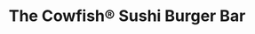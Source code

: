 ---
layout: place
title: "The Cowfish® Sushi Burger Bar"
permalink: /florida/orlando/the-cowfish-sushi-burger-bar.html
stateAbbr: FL
stateName: Florida
cityName: Orlando
seo:
  name: "The Cowfish® Sushi Burger Bar"
  type: Restaurant
  links: https://www.universalorlando.com/web/en/us/things-to-do/dining/the-cowfish
description: "Bustling, family-friendly fusion eatery at Universal CityWalk with burgers, sushi & a full bar. Looking for sushi in Orlando, Florida? Check out The Cowfish®..."
place_id: ChIJSfXhPed-54gR5flbxVwTdyc
photos:
  - name: >-
      places/ChIJSfXhPed-54gR5flbxVwTdyc/photos/AeeoHcJwQuekv9LbdAg-SA31K2vU_k8l43SW-0QqFsw2yaJ3EQTSFtvSmxR4VUO2Ok4CK0qR9gmBmggYcLxiyCwewFUUV3Bxji7gKBEv-z90o-Y59NCq9R5ZRLci068xz1sbNOCSb7Y3-4dx-0HMplntPvFNlQUtL3aFamiZsczl2XY8Gg1emANZSIHDLP3iMFSXQx4GTbUB06ZJ5QK5zEuVLjz03eoXxrmxTSIVbay7PmzDxinzAU839dDeahPX2RCSXIJOO-CkU14R4pykVrSXDBW-SrEoUkBMKHHI9miJ57H0yg
    widthPx: 1227
    heightPx: 920
    authorAttributions:
      - displayName: The Cowfish® Sushi Burger Bar
        uri: https://maps.google.com/maps/contrib/118087209219705578284
        photoUri: >-
          https://lh3.googleusercontent.com/a/ACg8ocK4FanPpZkwgyc-fpFWpQiM0mCSrxW1eqRRMHLm_-IQZTZ_dg=s100-p-k-no-mo
    flagContentUri: >-
      https://www.google.com/local/imagery/report/?cb_client=maps_api_places.places_api&image_key=!1e10!2sAF1QipO65jYtu4VxbQUDZ7kqJuHK0qQ8dBcxR1ncENYO&hl=en-US
    googleMapsUri: >-
      https://www.google.com/maps/place//data=!3m4!1e2!3m2!1sAF1QipO65jYtu4VxbQUDZ7kqJuHK0qQ8dBcxR1ncENYO!2e10!4m2!3m1!1s0x88e77ee73de1f549:0x2777135cc55bf9e5
  - name: >-
      places/ChIJSfXhPed-54gR5flbxVwTdyc/photos/AeeoHcKrcFx17z1bRqr1o8FcAspf2LjLpyD8KTvR2-kko_byB3W8JuYk329nax2ZeDkZ5qyhHqVYkFUA-EXLjb_AicEkOe6_gOSU0lWNe7ezgX8Y3Me0BD-oJbPvMxqqFLLX8YiVoiQVna0iw2uRTFn1vhoAUbkZ-h9SwIq5fInuwSGeeCVV_i952hp4mc-nKYLu5s9qZ09OXIkMtUPndBvdl5i0jNFdEJQMcKQTtyD7h7E9Wq6C8272ENqGZH71GuYZDanL-H9Pew5d_0Xv34dbR7yW9kiYlKO6psiFXalMbcNr7pg2fDiRjdCnduw4-6XTG9EkmWWP_-Q_Lhhemf6MuJXo5jbboV1qI0WDvh4bovtgS6gjuJX8iwjdQ7S6y6s6Du6Be1y9X7y3EPAZVaqYrJvnlIEqZL45evpvSmjonpgsnlFv5AFHNUJOKG9BmJKs
    widthPx: 4000
    heightPx: 3000
    authorAttributions:
      - displayName: Jorge Villalba
        uri: https://maps.google.com/maps/contrib/107646653455217214649
        photoUri: >-
          https://lh3.googleusercontent.com/a/ACg8ocJWZDyr6HbkpqjQbxtRTXpkU0NpztwXYX4nkct6Yt3YVDz7og=s100-p-k-no-mo
    flagContentUri: >-
      https://www.google.com/local/imagery/report/?cb_client=maps_api_places.places_api&image_key=!1e10!2sCIABIhADydERSCsWAWfplL4ABOSm&hl=en-US
    googleMapsUri: >-
      https://www.google.com/maps/place//data=!3m4!1e2!3m2!1sCIABIhADydERSCsWAWfplL4ABOSm!2e10!4m2!3m1!1s0x88e77ee73de1f549:0x2777135cc55bf9e5
  - name: >-
      places/ChIJSfXhPed-54gR5flbxVwTdyc/photos/AeeoHcIsZ7cz9qwk24GNlS4hJdOTeoebC30gahX8UpZp1idFilVOPhkB05_1GfZbppPMkr40sZXrBKvTz4I0lOFf4P66098dW-EgvzXmi6aZ22oFwv7jIBQHQ3O-i47z9RO6Ws3tG2obv3mupZYKdoFaqI6c3bzHQ-AlVfQp39jLEFiHvsPiRTdGQlTdRSUiQwiJ4ZVVthOJ61qn7RSk1JtkzUH8us13ths4_ZDLNm2xCYFznhgYJIvMUrX1qI2uCpWcFhRbvwycxaqctCkkzi3I5d4UuAXpgQj5V-CBv4f4BJsEc3lSLdwjbLBowOnZMmOe50cRLhjvliA2rFSJCDfKp7wKhzTLWnNGF2y9RGwfZ_cZEjhNI4kto5bI6zIeTHunkrtzrqINDsCHgTuVj8uPXUFATzjkWArw10XXsiFPptwVank
    widthPx: 4800
    heightPx: 2700
    authorAttributions:
      - displayName: james e
        uri: https://maps.google.com/maps/contrib/112081181940962028010
        photoUri: >-
          https://lh3.googleusercontent.com/a-/ALV-UjX8dBfv8adJJEfHQlYoJ9X9W2I2UF2RiDhn-K7rXjD8X10qMe5l=s100-p-k-no-mo
    flagContentUri: >-
      https://www.google.com/local/imagery/report/?cb_client=maps_api_places.places_api&image_key=!1e10!2sCIHM0ogKEICAgMCI5dKkgAE&hl=en-US
    googleMapsUri: >-
      https://www.google.com/maps/place//data=!3m4!1e2!3m2!1sCIHM0ogKEICAgMCI5dKkgAE!2e10!4m2!3m1!1s0x88e77ee73de1f549:0x2777135cc55bf9e5
  - name: >-
      places/ChIJSfXhPed-54gR5flbxVwTdyc/photos/AeeoHcL6Eq2_G56OkcChPe68cK1hhB-X9xkQ0exlS61ttmwAbTru7LDIJEY73P0LsbxwcsdPdAZ9mRptMDk7JUVFRBuLJCr928nHSb0jZqZRnYGDMPypiTBEh7oy7glhFcjA9Er_iK38suL0JxvFf_9JPDKLjvXQAJUO4G72C9ToBRrWlk8mojTsYvBULAesr0q_DPmxEH2PIE-bSsni3zBAkdNW6vvRyxvVqUIv5XoPXildQPOCq-SjpvlL1zm_aWziod8W7zg0UqjxPQBNIdPJoRy147RARUxH4znVYwzJ67nkb02GCjsT1TB5VuTYHHZn9t-oxsDPEnBMWuDP_jsK3CLKhXMYMA8zHUoSxBX27Zv000RqaP-07LK_qZ5ubMqclmKALgtU-LLy4BxVuX_VCvWdb_-tGsl9Y3TagP4sQ52VsO8Q
    widthPx: 4000
    heightPx: 3000
    authorAttributions:
      - displayName: Dror Geva
        uri: https://maps.google.com/maps/contrib/101924970685520777815
        photoUri: >-
          https://lh3.googleusercontent.com/a-/ALV-UjU3xVj6K-qKyCUjdPcvV3gEzy2TI9r1l2BOPdshxOfGW6UdTHqmig=s100-p-k-no-mo
    flagContentUri: >-
      https://www.google.com/local/imagery/report/?cb_client=maps_api_places.places_api&image_key=!1e10!2sCIHM0ogKEICAgIDXpPX4wQE&hl=en-US
    googleMapsUri: >-
      https://www.google.com/maps/place//data=!3m4!1e2!3m2!1sCIHM0ogKEICAgIDXpPX4wQE!2e10!4m2!3m1!1s0x88e77ee73de1f549:0x2777135cc55bf9e5
  - name: >-
      places/ChIJSfXhPed-54gR5flbxVwTdyc/photos/AeeoHcLxBA3qDFcdWgJuZEASCIOxZAAAQ88DCRRL_Mc2Vtfese_tGgXbr_4BP5_pxAr_O1277AXpEdYt2QPtWSiz8wnU_9VIgTQZvW0RcSL7xrCLB3Zeh-mDAqcpRVDPbHo7qmFeIj-V24h0FEBBhWfkQgWKfvdTgZdZdwstRi_kSxHgADuO6r8ptek0hpByXWtUp1Lrf3SnQxfKhgQMEUW_uUPM-kTKrHM8KW7uPNQUKXsOq5wXdjAU_8JQGqgXdvn2HJZgi9Pxa4efpoo19lFHoKP4REHkj5NPvhGkcqMujJDKZ3rvYNKvOM6uaR0DABezpe6IMc8C6EgnE3Dz0CB6UX2ir1uiTkI8YL3RULrNcdPDXT0XKYXblI9BL8-NeG6KKfRYdOQAx1gsNZzmFjGWEx1byJC0Efc1kNtDGrBYE7p9eAzT
    widthPx: 4032
    heightPx: 1816
    authorAttributions:
      - displayName: Andrew Patteson
        uri: https://maps.google.com/maps/contrib/104376722673146373591
        photoUri: >-
          https://lh3.googleusercontent.com/a-/ALV-UjWXdNKon1wywR6ghMfBBdcSHbFYLC5dWjrb8xpmUOcpX18zni0xUw=s100-p-k-no-mo
    flagContentUri: >-
      https://www.google.com/local/imagery/report/?cb_client=maps_api_places.places_api&image_key=!1e10!2sCIHM0ogKEICAgMDwnsKfuAE&hl=en-US
    googleMapsUri: >-
      https://www.google.com/maps/place//data=!3m4!1e2!3m2!1sCIHM0ogKEICAgMDwnsKfuAE!2e10!4m2!3m1!1s0x88e77ee73de1f549:0x2777135cc55bf9e5
  - name: >-
      places/ChIJSfXhPed-54gR5flbxVwTdyc/photos/AeeoHcJwtfnLBGcTQCtI8SLJjYRCOPMDB5Hjc2mni7DB6fTorosjSeByxofh2dZ01LynTjdfEJNG7C5S8-W060BRnuEZgzaMNTxb4cJM_UpxnF4iIBn0-HzGC6JjTdjIq0pk22dkj8MPcURK4YILfMYx97KmhmyBa3Dii8armtSXtXMWk0To3qUK1d0zJ2ceSPIfiyNz2bQ5hxvzNPFSfrsftbyxtEagN-gQfF0ZwCx2gPKQuEUZ9qyKGU2BXMTaKLCV4-NE4reZtpj_RAhnLGh0qUDb5_lxA80e1izx7o3Y51fVOfL7gmz-BqZ_K-0ampi336lrJ6fgx3587pIzXJ5qVudRQMjb7483auGWBvhBXacCdQuvF-PRONBF4vFfOg0bqkvUTvo9aHxI1wt12ErUP5TZE4c3pQlQMcauXamG4WOfJw
    widthPx: 4032
    heightPx: 3024
    authorAttributions:
      - displayName: Grouper 305
        uri: https://maps.google.com/maps/contrib/104400374410501075816
        photoUri: >-
          https://lh3.googleusercontent.com/a-/ALV-UjWgjt5Nc7xhxrv5e5IO7G4cDms1bg1Z3HAN6uH7WfS2vOT0-K_1=s100-p-k-no-mo
    flagContentUri: >-
      https://www.google.com/local/imagery/report/?cb_client=maps_api_places.places_api&image_key=!1e10!2sCIHM0ogKEICAgICLgs-wcQ&hl=en-US
    googleMapsUri: >-
      https://www.google.com/maps/place//data=!3m4!1e2!3m2!1sCIHM0ogKEICAgICLgs-wcQ!2e10!4m2!3m1!1s0x88e77ee73de1f549:0x2777135cc55bf9e5
  - name: >-
      places/ChIJSfXhPed-54gR5flbxVwTdyc/photos/AeeoHcKfCQhVGKXDo-f9JwRYOqAcEDZzYxK_YfaBtD4XHG-V5wYQo35TS0JU_PgsZ9MfCzRSc8Z3g9Ta38nzlMrQM1P42bItUnhK_N_jt3omTY7CjAurqBmmmeD8wRjgDLeXpZ1SznnLsaR06Jo-bAeRhWRTpkxYGpqzRiQyjuHLbt3PfSlVRNVsD-FdkWom6R9RG6yV8PMyXV-c24tnTdgrb4D4jLrzeK54i7KAvH8b-4DseRQG7DTUVlZBfwSGraCXvS6lsXFa1mFuo1jvG5TCyyFEQxDP81hlx7lY8HA7x8KwEgzYKZs5Cm1HjJjDEZjTiKJ-JbHJ9qk8eoQX-7arQ_yVRA2RLX_Bp-fYPATmsSYYJVcxJjfT6cHEfdI_efsiHOMt-AYQlHcrMWuA1xbhljfVmY3AkUaFhs4rxUmlWXVb6g
    widthPx: 3024
    heightPx: 4032
    authorAttributions:
      - displayName: Christopher Riggs
        uri: https://maps.google.com/maps/contrib/100084033339405047175
        photoUri: >-
          https://lh3.googleusercontent.com/a-/ALV-UjXl86mkPVytfnN_OlUxahFYMOPcFrtQn3vbPoWt3jdvO2Hrllc7qw=s100-p-k-no-mo
    flagContentUri: >-
      https://www.google.com/local/imagery/report/?cb_client=maps_api_places.places_api&image_key=!1e10!2sCIHM0ogKEICAgIDzvaDRQQ&hl=en-US
    googleMapsUri: >-
      https://www.google.com/maps/place//data=!3m4!1e2!3m2!1sCIHM0ogKEICAgIDzvaDRQQ!2e10!4m2!3m1!1s0x88e77ee73de1f549:0x2777135cc55bf9e5
  - name: >-
      places/ChIJSfXhPed-54gR5flbxVwTdyc/photos/AeeoHcJyKQaLIYr9WTAKoiKiQzmUiH1d2wiryrRVMGbVtvNKVOlL64d280jw2GJaW5pDb2rgVIkBxeSGF3MM8Dti8L-3ucQuxxTN5z9Tk20tHKcKQfPSz3laFm4ZYUu5fgn5usgf4OpEiej5buIVSPtPIErLM1JDzVR1xdeQeea2OKN61OSysW76Tabey1ZGkbZJnkL_ki12PIs1oE4Ak_KQddFrjfHpd5eca8FT7y9FFhpky7Dd52h5ITiUvz6O0t9d4A9HIoE60pYdpyA7csH6hhetGn-lkBsY6HcFl_Qm2VD76J2qPCumXl0xoxy7C7dkQEapfokiH1yDkd-_tPibjOLJmdGH5s7IuzwKxO4SvymKYVkvKqDmCiMu_XTCt6qflX_l3KNnZBw2zcqSXui660Y8SUN7_YaCIUF9EoRK122SqPAzQhM5to2_bdw-JutE
    widthPx: 4032
    heightPx: 3024
    authorAttributions:
      - displayName: Mad Hatter
        uri: https://maps.google.com/maps/contrib/105456295421565348595
        photoUri: >-
          https://lh3.googleusercontent.com/a-/ALV-UjVpiK-J6K0TwofDwux29_2KZw-x-2UVZkwfoVQqQP9vAxw7Kumi=s100-p-k-no-mo
    flagContentUri: >-
      https://www.google.com/local/imagery/report/?cb_client=maps_api_places.places_api&image_key=!1e10!2sCIABIhADyc5UXyKuwGezvlwAAZ1q&hl=en-US
    googleMapsUri: >-
      https://www.google.com/maps/place//data=!3m4!1e2!3m2!1sCIABIhADyc5UXyKuwGezvlwAAZ1q!2e10!4m2!3m1!1s0x88e77ee73de1f549:0x2777135cc55bf9e5
  - name: >-
      places/ChIJSfXhPed-54gR5flbxVwTdyc/photos/AeeoHcL4VndX8hA1EH5I2GGyvghfykM7Q5j0gLSYTlmfvcK1lRkDoFbic_-XeB4lClTB8HO4fnbVV_d64aNbnT_K2inOrmwfT5Rb8Soj3jAwd_drXkyRGVKs5vmMM7zwhUsqRQBi7yLEm-ftBT6dix-PNMKn0u8sYhoRkleOBo3i8VH83dAWmFbezi8IJCl5qMGu-VmxCX8ZTF2kS3e4jzfa7r4FXYpJ7q87n4KPoTc593v6Hra_9BRNF28Aa5THLeZh8vnV364pdkghDwJh_8PysWHFDTbOo9-QI8z6axdV1WMLJjxPa5jAsfZfG7fif7xSWpNzJ0T_q39O9jOTc8NvHVp4BsStKEgO8icAvo6Q2E6qoiMENQLlogrFl_4sMOc13VOS5W1rrIHSyUnJ-sGm_JVsGjppb64EnA4Je6wBv51GDKSX3DdoDMJh5NyVMp9h
    widthPx: 4032
    heightPx: 3024
    authorAttributions:
      - displayName: Mad Hatter
        uri: https://maps.google.com/maps/contrib/105456295421565348595
        photoUri: >-
          https://lh3.googleusercontent.com/a-/ALV-UjVpiK-J6K0TwofDwux29_2KZw-x-2UVZkwfoVQqQP9vAxw7Kumi=s100-p-k-no-mo
    flagContentUri: >-
      https://www.google.com/local/imagery/report/?cb_client=maps_api_places.places_api&image_key=!1e10!2sCIABIhAA3jU35CingmezvlsADFQO&hl=en-US
    googleMapsUri: >-
      https://www.google.com/maps/place//data=!3m4!1e2!3m2!1sCIABIhAA3jU35CingmezvlsADFQO!2e10!4m2!3m1!1s0x88e77ee73de1f549:0x2777135cc55bf9e5
  - name: >-
      places/ChIJSfXhPed-54gR5flbxVwTdyc/photos/AeeoHcL5RH-Rn0f-3CLNFqyh2mSd1NLdfnh1FL96EPLx9add71by2y-IYCEhnP04TBsJ0trozJ3sMNV6ya2YaVh3PVi0F_sQtjqi7wWQTqLR5Fv4H2wIS5ZF3uT2glP8xBkm0madPrHnn9AebgNXgZ471cyu_UErG1q86svNLOQXsv3hiC2zumw-fbhx2wOrRLzabFwMNxKH9yoMpWZQTGHCEBbXa4GDTKYyR0THpJzfLuPtqMPAnaTOjZbenzIHM4lQ5dd42Lh0OGHgVQXypMbDTDvUa424ct3Ds8N925Bf4YY2MYwPtqJKxGInpTcMiVp1i8viqJxvM2-vwZT4_Zhv1XjcxKJnwRboUBq4_UyIvvWJZYefeg9f4K00oQbe6RhDtUHMNRZ6-sjc4LGybPX3MbhYsKsQdOI-Z30GFCC0BldX6Iz3
    widthPx: 4000
    heightPx: 3000
    authorAttributions:
      - displayName: Claire Mason
        uri: https://maps.google.com/maps/contrib/110729677556178632192
        photoUri: >-
          https://lh3.googleusercontent.com/a/ACg8ocLQ70tl8QfVSequsqZ2ADGjGOqYTnNaDcosBlDF_twsTwxkLg=s100-p-k-no-mo
    flagContentUri: >-
      https://www.google.com/local/imagery/report/?cb_client=maps_api_places.places_api&image_key=!1e10!2sCIHM0ogKEICAgICHqsuC6AE&hl=en-US
    googleMapsUri: >-
      https://www.google.com/maps/place//data=!3m4!1e2!3m2!1sCIHM0ogKEICAgICHqsuC6AE!2e10!4m2!3m1!1s0x88e77ee73de1f549:0x2777135cc55bf9e5
address: 6000 Universal Blvd, Orlando, FL 32819, USA
street: 6000 Universal Blvd
city: Orlando
state: FL
zip: '32819'
country: USA
neighborhood: Southwest Orlando
latitude: '28.473006'
longitude: '-81.465468'
accessibility_options:
  wheelchairAccessibleParking: true
  wheelchairAccessibleEntrance: true
  wheelchairAccessibleRestroom: true
  wheelchairAccessibleSeating: true
business_status: OPERATIONAL
name: The Cowfish® Sushi Burger Bar
google_maps_links:
  directionsUri: >-
    https://www.google.com/maps/dir//''/data=!4m7!4m6!1m1!4e2!1m2!1m1!1s0x88e77ee73de1f549:0x2777135cc55bf9e5!3e0
  placeUri: https://maps.google.com/?cid=2843762978876815845
  writeAReviewUri: >-
    https://www.google.com/maps/place//data=!4m3!3m2!1s0x88e77ee73de1f549:0x2777135cc55bf9e5!12e1
  reviewsUri: >-
    https://www.google.com/maps/place//data=!4m4!3m3!1s0x88e77ee73de1f549:0x2777135cc55bf9e5!9m1!1b1
  photosUri: >-
    https://www.google.com/maps/place//data=!4m3!3m2!1s0x88e77ee73de1f549:0x2777135cc55bf9e5!10e5
primary_type: Sushi Restaurant
opening_hours:
  regular: null
  current: null
secondary_opening_hours:
  regular:
    weekdayDescriptions: null
    type: null
  current:
    weekdayDescriptions: null
    type: null
phone: (407) 224-3663
price_level: PRICE_LEVEL_MODERATE
price_range: $20 &ndash; $30
rating: '3.9'
rating_count: 4531
website: https://www.universalorlando.com/web/en/us/things-to-do/dining/the-cowfish
reviews:
  - name: >-
      places/ChIJSfXhPed-54gR5flbxVwTdyc/reviews/ChdDSUhNMG9nS0VJQ0FnTUNJMjQtRXZ3RRAB
    relativePublishTimeDescription: a week ago
    rating: 5
    text:
      text: >-
        Cowfish at Universal Studios was incredible! I tried the buffalo chicken
        sushi and calamari, and both were absolutely delicious. The sushi was
        such a unique twist, and the buffalo chicken flavor was on point—spicy,
        tangy, and perfectly paired with the creamy sauce. The calamari was
        crispy and fresh, just the way I love it. The atmosphere was lively and
        fun, and the service was great. Definitely a must-visit spot if you’re
        at Universal! Can’t wait to come back and try more of their creative
        menu.
      languageCode: en
    originalText:
      text: >-
        Cowfish at Universal Studios was incredible! I tried the buffalo chicken
        sushi and calamari, and both were absolutely delicious. The sushi was
        such a unique twist, and the buffalo chicken flavor was on point—spicy,
        tangy, and perfectly paired with the creamy sauce. The calamari was
        crispy and fresh, just the way I love it. The atmosphere was lively and
        fun, and the service was great. Definitely a must-visit spot if you’re
        at Universal! Can’t wait to come back and try more of their creative
        menu.
      languageCode: en
    authorAttribution:
      displayName: Chantel Sagerer-Eaves
      uri: https://www.google.com/maps/contrib/108759826117578252874/reviews
      photoUri: >-
        https://lh3.googleusercontent.com/a-/ALV-UjWyQmfPc4Tx2f_cdiWHVa-aGlncniiBbYT8MG0pGFyb1y-mJ9qm=s128-c0x00000000-cc-rp-mo-ba3
    publishTime: '2025-04-04T23:01:21.679726Z'
    flagContentUri: >-
      https://www.google.com/local/review/rap/report?postId=ChdDSUhNMG9nS0VJQ0FnTUNJMjQtRXZ3RRAB&d=17924085&t=1
    googleMapsUri: >-
      https://www.google.com/maps/reviews/data=!4m6!14m5!1m4!2m3!1sChdDSUhNMG9nS0VJQ0FnTUNJMjQtRXZ3RRAB!2m1!1s0x88e77ee73de1f549:0x2777135cc55bf9e5
  - name: >-
      places/ChIJSfXhPed-54gR5flbxVwTdyc/reviews/ChZDSUhNMG9nS0VJQ0FnTUNRaHAzRkhBEAE
    relativePublishTimeDescription: a month ago
    rating: 5
    text:
      text: >-
        This place and their awesome menu is unforgettable. The bartender was
        soooo nice and very engaging. She was so great that she somehow
        convinced me to consume all this food alone. The sandwich was so
        delicious and very creative. I ordered an appetizer, Bloody Mary
        garnished with a beef slider and a banana peanut butter chocolate shake
        for dessert. This place is a definite spot to eat while visiting
        Universal Studios, Orlando. Cheers…..
      languageCode: en
    originalText:
      text: >-
        This place and their awesome menu is unforgettable. The bartender was
        soooo nice and very engaging. She was so great that she somehow
        convinced me to consume all this food alone. The sandwich was so
        delicious and very creative. I ordered an appetizer, Bloody Mary
        garnished with a beef slider and a banana peanut butter chocolate shake
        for dessert. This place is a definite spot to eat while visiting
        Universal Studios, Orlando. Cheers…..
      languageCode: en
    authorAttribution:
      displayName: mark conliffe
      uri: https://www.google.com/maps/contrib/109476722657476442405/reviews
      photoUri: >-
        https://lh3.googleusercontent.com/a-/ALV-UjXEx9omWHX1rEhcO6A1CRVKJIHNndFPamLaRQcARIv2v5zsNWNK=s128-c0x00000000-cc-rp-mo-ba4
    publishTime: '2025-03-03T21:51:41.868289Z'
    flagContentUri: >-
      https://www.google.com/local/review/rap/report?postId=ChZDSUhNMG9nS0VJQ0FnTUNRaHAzRkhBEAE&d=17924085&t=1
    googleMapsUri: >-
      https://www.google.com/maps/reviews/data=!4m6!14m5!1m4!2m3!1sChZDSUhNMG9nS0VJQ0FnTUNRaHAzRkhBEAE!2m1!1s0x88e77ee73de1f549:0x2777135cc55bf9e5
  - name: >-
      places/ChIJSfXhPed-54gR5flbxVwTdyc/reviews/ChZDSUhNMG9nS0VJQ0FnTURBcEtiR1FnEAE
    relativePublishTimeDescription: 2 months ago
    rating: 5
    text:
      text: >-
        Fun lively atmosphere. We did not need reservations (6:30pm dinner on a
        Thursday). Sat outside (because we could!). Great food combos and good
        service.


        Restrooms are up a hearty flight of stairs in back of building so don’t
        wait until last minute to go! 😉
      languageCode: en
    originalText:
      text: >-
        Fun lively atmosphere. We did not need reservations (6:30pm dinner on a
        Thursday). Sat outside (because we could!). Great food combos and good
        service.


        Restrooms are up a hearty flight of stairs in back of building so don’t
        wait until last minute to go! 😉
      languageCode: en
    authorAttribution:
      displayName: Becky C
      uri: https://www.google.com/maps/contrib/102265802290088638118/reviews
      photoUri: >-
        https://lh3.googleusercontent.com/a-/ALV-UjX8FjS-RfcYvX5S11gyMhpYm4Z3uVJv2suytfOSjRbzuFbdUZHW=s128-c0x00000000-cc-rp-mo-ba4
    publishTime: '2025-02-07T03:18:21.025528Z'
    flagContentUri: >-
      https://www.google.com/local/review/rap/report?postId=ChZDSUhNMG9nS0VJQ0FnTURBcEtiR1FnEAE&d=17924085&t=1
    googleMapsUri: >-
      https://www.google.com/maps/reviews/data=!4m6!14m5!1m4!2m3!1sChZDSUhNMG9nS0VJQ0FnTURBcEtiR1FnEAE!2m1!1s0x88e77ee73de1f549:0x2777135cc55bf9e5
  - name: >-
      places/ChIJSfXhPed-54gR5flbxVwTdyc/reviews/ChZDSUhNMG9nS0VJQ0FnSUNmNXR2WlJBEAE
    relativePublishTimeDescription: 3 months ago
    rating: 5
    text:
      text: >-
        After two Universal trips here the past two years, I can say that it’s
        probably one of my favorite places to eat out of the parks and city
        walk.


        This is a MUST stop for all Sushi and Burger lovers. Its the best of
        both worlds. The rolls are BIG and delicious. The portions of their food
        in general are bigger and filling. The food presentation is beautiful
        and the service is always great!


        The tropical storm roll is still my favorite but I also enjoyed the
        firecracker roll, the boss roll and the spicy crunchy roll. My husband
        always gets the Texas Longhorn burger with the parmesan truffle fries.


        Sit on their patio for a quiet calm lunch or dinner. The parks are loud
        with people so it’s actually nice to have a little break during the day!
        And you can people watch from their patio which is entertaining. They
        also have heaters so even if it’s chilly it’s worth it.


        Make reservations using the universal app, there’s usually a ton of
        availability and easy change reservation times. They are located on the
        second floor so if you have littles or sore feet from walking, take the
        elevator! The restrooms are on the 3rd floor. They have a cute fish tank
        to look at the hostess stand.
      languageCode: en
    originalText:
      text: >-
        After two Universal trips here the past two years, I can say that it’s
        probably one of my favorite places to eat out of the parks and city
        walk.


        This is a MUST stop for all Sushi and Burger lovers. Its the best of
        both worlds. The rolls are BIG and delicious. The portions of their food
        in general are bigger and filling. The food presentation is beautiful
        and the service is always great!


        The tropical storm roll is still my favorite but I also enjoyed the
        firecracker roll, the boss roll and the spicy crunchy roll. My husband
        always gets the Texas Longhorn burger with the parmesan truffle fries.


        Sit on their patio for a quiet calm lunch or dinner. The parks are loud
        with people so it’s actually nice to have a little break during the day!
        And you can people watch from their patio which is entertaining. They
        also have heaters so even if it’s chilly it’s worth it.


        Make reservations using the universal app, there’s usually a ton of
        availability and easy change reservation times. They are located on the
        second floor so if you have littles or sore feet from walking, take the
        elevator! The restrooms are on the 3rd floor. They have a cute fish tank
        to look at the hostess stand.
      languageCode: en
    authorAttribution:
      displayName: Christy Nicole
      uri: https://www.google.com/maps/contrib/100008224579704891918/reviews
      photoUri: >-
        https://lh3.googleusercontent.com/a-/ALV-UjX_OyKk_MmPEoyhtRfKGsWWsBNMDBjHpvIFO4Q2mI-g7jTtjYIA=s128-c0x00000000-cc-rp-mo-ba3
    publishTime: '2024-12-28T17:47:05.173414Z'
    flagContentUri: >-
      https://www.google.com/local/review/rap/report?postId=ChZDSUhNMG9nS0VJQ0FnSUNmNXR2WlJBEAE&d=17924085&t=1
    googleMapsUri: >-
      https://www.google.com/maps/reviews/data=!4m6!14m5!1m4!2m3!1sChZDSUhNMG9nS0VJQ0FnSUNmNXR2WlJBEAE!2m1!1s0x88e77ee73de1f549:0x2777135cc55bf9e5
  - name: >-
      places/ChIJSfXhPed-54gR5flbxVwTdyc/reviews/ChdDSUhNMG9nS0VJQ0FnSUR2dC12YjRnRRAB
    relativePublishTimeDescription: 3 months ago
    rating: 5
    text:
      text: >-
        Pretty solid choice and a hidden gem out in the open, just across the
        street from Universal Store City walk on the opposing corner.


        The Crab Rangoon Dip is delicious and has real pieces of crab in the
        dip. The wanton chips are delicious and the sweet chili sauce gives it
        an extra layer of depth. Brilliant!


        The Buffalo Burgushi was pretty interesting choice and fusion food done
        right. The chicken could've been slightly less dry or maybe slow-cooked
        in buffalo sauce or something, but it wasn't enough to ruin the good.


        And the staff were stellar, even with how busy it was. Bit of a
        well-oiled machine in the chaos of being at a theme park. Well worth
        going!


        Also reservations are probably needed for tables with how busy it is,
        but the bar may be open (look for the black seats).
      languageCode: en
    originalText:
      text: >-
        Pretty solid choice and a hidden gem out in the open, just across the
        street from Universal Store City walk on the opposing corner.


        The Crab Rangoon Dip is delicious and has real pieces of crab in the
        dip. The wanton chips are delicious and the sweet chili sauce gives it
        an extra layer of depth. Brilliant!


        The Buffalo Burgushi was pretty interesting choice and fusion food done
        right. The chicken could've been slightly less dry or maybe slow-cooked
        in buffalo sauce or something, but it wasn't enough to ruin the good.


        And the staff were stellar, even with how busy it was. Bit of a
        well-oiled machine in the chaos of being at a theme park. Well worth
        going!


        Also reservations are probably needed for tables with how busy it is,
        but the bar may be open (look for the black seats).
      languageCode: en
    authorAttribution:
      displayName: Paul Park
      uri: https://www.google.com/maps/contrib/116119956274657045362/reviews
      photoUri: >-
        https://lh3.googleusercontent.com/a-/ALV-UjV1cRGqLzYxhlq2tPfS6uYs8StChWO798Rtgl8eBXGl5CJgxn-TUw=s128-c0x00000000-cc-rp-mo-ba6
    publishTime: '2024-12-25T02:59:52.689797Z'
    flagContentUri: >-
      https://www.google.com/local/review/rap/report?postId=ChdDSUhNMG9nS0VJQ0FnSUR2dC12YjRnRRAB&d=17924085&t=1
    googleMapsUri: >-
      https://www.google.com/maps/reviews/data=!4m6!14m5!1m4!2m3!1sChdDSUhNMG9nS0VJQ0FnSUR2dC12YjRnRRAB!2m1!1s0x88e77ee73de1f549:0x2777135cc55bf9e5
parking_options:
  paidGarageParking: true
payment_options:
  acceptsCreditCards: true
  acceptsCashOnly: false
allow_dogs: null
curbside_pickup: null
delivery: null
dine_in: true
good_for_children: true
good_for_groups: true
good_for_sports: false
live_music: false
menu_for_children: true
outdoor_seating: true
reservable: true
restroom: true
serves_beer: true
serves_breakfast: false
serves_brunch: false
serves_cocktails: true
serves_coffee: true
serves_dinner: true
serves_dessert: true
serves_lunch: true
serves_vegetarian_food: true
serves_wine: true
takeout: true
summary: >-
  Bustling, family-friendly fusion eatery at Universal CityWalk with burgers,
  sushi & a full bar.

---